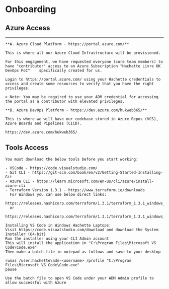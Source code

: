 
# Onboarding

## Azure Access
----------------
    **A. Azure Cloud Platform - https://portal.azure.com/**

    This is where all our Azure Cloud Infrastructure will be provisioned.

    For this engagement, we have requested everyone (core team members) to have "contributor" access to an Azure Subscription "Hachette Livre UK DevOps PoC"    specifically created for us.

    Login to https://portal.azure.com/ using your Hachette credentials to access and create some resources to verify that you have the right privileges.

    > Note: You may be required to use your ADM credential for accessing the portal as a contributor with elevated privileges. 

    **B. Azure DevOps Platform - https://dev.azure.com/hukweb365/**

    This is where we will have our codebase stored in Azure Repos (VCS), Azure Boards and Pipelines (CICD).

    https://dev.azure.com/hukweb365/

## Tools Access

    You must download the below tools before you start working:
    
    - VSCode - https://code.visualstudio.com/
    - Git CLI - https://git-scm.com/book/en/v2/Getting-Started-Installing-Git
    - Azure CLI - https://learn.microsoft.com/en-us/cli/azure/install-azure-cli
    - Terraform Version 1.3.1 - https://www.terraform.io/downloads
      For Windows you can use below direct links:
      https://releases.hashicorp.com/terraform/1.3.1/terraform_1.3.1_windows_amd64.zip
      or
      https://releases.hashicorp.com/terraform/1.3.1/terraform_1.3.1_windows_386.zip
    
    Installing VS Code in Windows Hachette Laptops:
    Visit https://code.visualstudio.com/download and download the System Installer (64-bit)
    Run the installer using your CLI Admin account
    This will install the application in "C:\Program Files\Microsoft VS Code\Code.exe"
    Then make a batch file in notepad as follows and save to your desktop
    
    runas /user:hachette\adm-<username> /profile "C:\Program Files\Microsoft VS Code\Code.exe"
    pause
    
    Use the batch file to open VS Code under your ADM Admin profile to allow successful with Azure